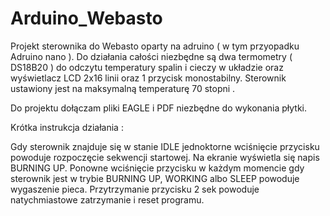 # Arduino_Webasto

Projekt sterownika do Webasto oparty na adruino ( w tym przyopadku Adruino nano ). Do działania całości niezbędne są dwa termometry ( DS18B20 ) do odczytu temperatury spalin i cieczy w układzie oraz wyświetlacz LCD 2x16 linii oraz 1 przycisk monostabilny. Sterownik ustawiony jest na maksymalną temperaturę 70 stopni .

Do projektu dołączam pliki EAGLE i PDF niezbędne do wykonania płytki.

Krótka instrukcja działania :

Gdy sterownik znajduje się w stanie IDLE jednoktorne wciśnięcie przycisku powoduje rozpoczęcie sekwencji startowej. Na ekranie wyświetla się napis BURNING UP. Ponowne wciśnięcie przycisku w każdym momencie gdy sterownik jest w trybie BURNING UP, WORKING albo SLEEP powoduje wygaszenie pieca. Przytrzymanie przycisku 2 sek powoduje natychmiastowe zatrzymanie i reset programu.
